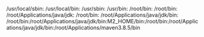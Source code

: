 /usr/local/sbin:
/usr/local/bin:
/usr/sbin:
/usr/bin:
/root/bin:
/root/bin:
/root/Applications/java/jdk:
/root/bin:
/root/Applications/java/jdk/bin:
/root/bin:/root/Applications/java/jdk/bin:M2_HOME/bin:/root/bin:/root/Applications/java/jdk/bin:/root/Applications/maven3.8.5/bin
